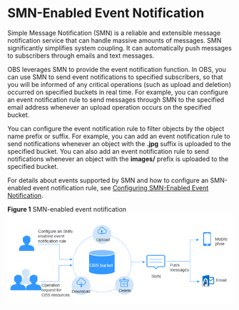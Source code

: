 # SMN-Enabled Event Notification<a name="en-us_topic_0045853816"></a>

Simple Message Notification \(SMN\) is a reliable and extensible message notification service that can handle massive amounts of messages. SMN significantly simplifies system coupling. It can automatically push messages to subscribers through emails and text messages.

OBS leverages SMN to provide the event notification function. In OBS, you can use SMN to send event notifications to specified subscribers, so that you will be informed of any critical operations \(such as upload and deletion\) occurred on specified buckets in real time. For example, you can configure an event notification rule to send messages through SMN to the specified email address whenever an upload operation occurs on the specified bucket.

You can configure the event notification rule to filter objects by the object name prefix or suffix. For example, you can add an event notification rule to send notifications whenever an object with the  **.jpg**  suffix is uploaded to the specified bucket. You can also add an event notification rule to send notifications whenever an object with the  **images/**  prefix is uploaded to the specified bucket.

For details about events supported by SMN and how to configure an SMN-enabled event notification rule, see  [Configuring SMN-Enabled Event Notification](configuring-smn-enabled-event-notification.md).

**Figure  1**  SMN-enabled event notification<a name="fig9778481781"></a>  
![](figures/smn-enabled-event-notification.png "smn-enabled-event-notification")

